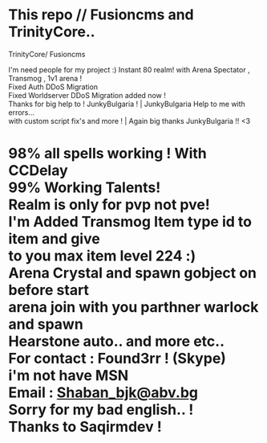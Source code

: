 This repo // Fusioncms and TrinityCore..           
====================================================
                                                     
TrinityCore/ Fusioncms                              

 I'm need people for my project :) Instant 80 realm! 
 with Arena Spectator , Transmog , 1v1 arena !      
 Fixed Auth DDoS Migration                           
 Fixed Worldserver DDoS Migration added now !        
 Thanks for big help to ! JunkyBulgaria !            |
 JunkyBulgaria Help to me with errors...             
 with custom script fix's and more !                 |
 Again big thanks JunkyBulgaria !! <3                

 98% all spells working ! With CCDelay               
 99% Working Talents!                                
 Realm is only for pvp not pve!                      
 I'm Added Transmog Item type id to item and give   
 to you max item level 224 :)                        
 Arena Crystal and spawn gobject on before start     
 arena join with you parthner warlock and spawn      
 Hearstone auto.. and more etc..                     
 For contact : Found3rr ! (Skype)                    
 i'm not have MSN                                    
 Email : Shaban_bjk@abv.bg                           
 Sorry for my bad english.. !   
 Thanks to Saqirmdev !
===================================================

